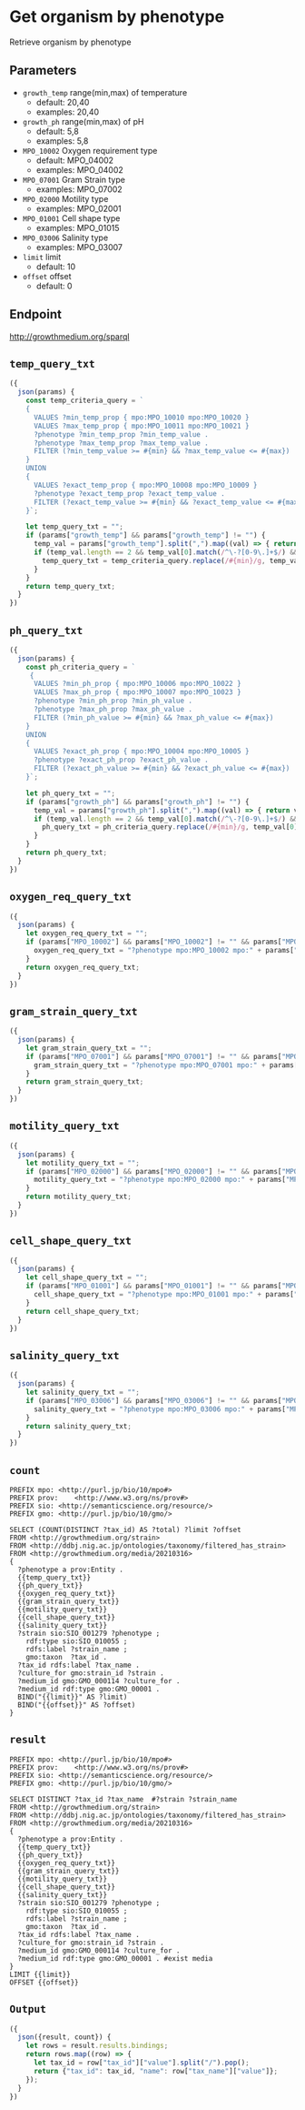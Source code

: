 # Get organism by phenotype

Retrieve organism by phenotype

## Parameters

* `growth_temp` range(min,max) of temperature
  * default: 20,40
  * examples: 20,40
* `growth_ph`  range(min,max) of pH
  * default: 5,8
  * examples: 5,8
* `MPO_10002` Oxygen requirement type
  * default: MPO_04002
  * examples: MPO_04002
* `MPO_07001` Gram Strain type
  * examples: MPO_07002
* `MPO_02000` Motility type
  * examples: MPO_02001
* `MPO_01001` Cell shape type
  * examples: MPO_01015
* `MPO_03006` Salinity type
  * examples: MPO_03007
* `limit` limit
  * default: 10
* `offset` offset
  * default: 0

## Endpoint

http://growthmedium.org/sparql

## `temp_query_txt`
```javascript
({
  json(params) {
    const temp_criteria_query = `
    {
      VALUES ?min_temp_prop { mpo:MPO_10010 mpo:MPO_10020 }
      VALUES ?max_temp_prop { mpo:MPO_10011 mpo:MPO_10021 }
      ?phenotype ?min_temp_prop ?min_temp_value .
      ?phenotype ?max_temp_prop ?max_temp_value .
      FILTER (?min_temp_value >= #{min} && ?max_temp_value <= #{max})
    }
    UNION
    {
      VALUES ?exact_temp_prop { mpo:MPO_10008 mpo:MPO_10009 }
      ?phenotype ?exact_temp_prop ?exact_temp_value .
      FILTER (?exact_temp_value >= #{min} && ?exact_temp_value <= #{max})
    }`;

    let temp_query_txt = "";
    if (params["growth_temp"] && params["growth_temp"] != "") {
      temp_val = params["growth_temp"].split(",").map((val) => { return val.trim()});
      if (temp_val.length == 2 && temp_val[0].match(/^\-?[0-9\.]+$/) && temp_val[1].match(/^\-?[0-9\.]+$/) ) {
        temp_query_txt = temp_criteria_query.replace(/#{min}/g, temp_val[0]).replace(/#{max}/g, temp_val[1]);
      }
    }
    return temp_query_txt;
  }
})
```

## `ph_query_txt`
```javascript
({
  json(params) {
    const ph_criteria_query = `
     {
      VALUES ?min_ph_prop { mpo:MPO_10006 mpo:MPO_10022 }
      VALUES ?max_ph_prop { mpo:MPO_10007 mpo:MPO_10023 }
      ?phenotype ?min_ph_prop ?min_ph_value .
      ?phenotype ?max_ph_prop ?max_ph_value .
      FILTER (?min_ph_value >= #{min} && ?max_ph_value <= #{max})
    }
    UNION
    {
      VALUES ?exact_ph_prop { mpo:MPO_10004 mpo:MPO_10005 }
      ?phenotype ?exact_ph_prop ?exact_ph_value .
      FILTER (?exact_ph_value >= #{min} && ?exact_ph_value <= #{max})
    }`;

    let ph_query_txt = "";
    if (params["growth_ph"] && params["growth_ph"] != "") {
      temp_val = params["growth_ph"].split(",").map((val) => { return val.trim()});
      if (temp_val.length == 2 && temp_val[0].match(/^\-?[0-9\.]+$/) && temp_val[1].match(/^\-?[0-9\.]+$/) ) {
        ph_query_txt = ph_criteria_query.replace(/#{min}/g, temp_val[0]).replace(/#{max}/g, temp_val[1]);
      }
    }
    return ph_query_txt;
  }
})
```

## `oxygen_req_query_txt`
```javascript
({
  json(params) {
    let oxygen_req_query_txt = "";
    if (params["MPO_10002"] && params["MPO_10002"] != "" && params["MPO_10002"].startsWith("MPO")) {
      oxygen_req_query_txt = "?phenotype mpo:MPO_10002 mpo:" + params["MPO_10002"].trim() + " ."
    }
    return oxygen_req_query_txt;
  }
})
```

## `gram_strain_query_txt`
```javascript
({
  json(params) {
    let gram_strain_query_txt = "";
    if (params["MPO_07001"] && params["MPO_07001"] != "" && params["MPO_07001"].startsWith("MPO")) {
      gram_strain_query_txt = "?phenotype mpo:MPO_07001 mpo:" + params["MPO_07001"].trim() + " ."
    }
    return gram_strain_query_txt;
  }
})
```
## `motility_query_txt`
```javascript
({
  json(params) {
    let motility_query_txt = "";
    if (params["MPO_02000"] && params["MPO_02000"] != "" && params["MPO_02000"].startsWith("MPO")) {
      motility_query_txt = "?phenotype mpo:MPO_02000 mpo:" + params["MPO_02000"].trim() + " ."
    }
    return motility_query_txt;
  }
})
```
## `cell_shape_query_txt`
```javascript
({
  json(params) {
    let cell_shape_query_txt = "";
    if (params["MPO_01001"] && params["MPO_01001"] != "" && params["MPO_01001"].startsWith("MPO")) {
      cell_shape_query_txt = "?phenotype mpo:MPO_01001 mpo:" + params["MPO_01001"].trim() + " ."
    }
    return cell_shape_query_txt;
  }
})
```
## `salinity_query_txt`
```javascript
({
  json(params) {
    let salinity_query_txt = "";
    if (params["MPO_03006"] && params["MPO_03006"] != "" && params["MPO_03006"].startsWith("MPO")) {
      salinity_query_txt = "?phenotype mpo:MPO_03006 mpo:" + params["MPO_03006"].trim() + " ."
    }
    return salinity_query_txt;
  }
})
```
## `count`
```sparql
PREFIX mpo: <http://purl.jp/bio/10/mpo#>
PREFIX prov:    <http://www.w3.org/ns/prov#>
PREFIX sio: <http://semanticscience.org/resource/>
PREFIX gmo: <http://purl.jp/bio/10/gmo/>

SELECT (COUNT(DISTINCT ?tax_id) AS ?total) ?limit ?offset
FROM <http://growthmedium.org/strain>
FROM <http://ddbj.nig.ac.jp/ontologies/taxonomy/filtered_has_strain>
FROM <http://growthmedium.org/media/20210316>
{
  ?phenotype a prov:Entity .
  {{temp_query_txt}}
  {{ph_query_txt}}
  {{oxygen_req_query_txt}}
  {{gram_strain_query_txt}}
  {{motility_query_txt}}
  {{cell_shape_query_txt}}
  {{salinity_query_txt}}
  ?strain sio:SIO_001279 ?phenotype ;
    rdf:type sio:SIO_010055 ;
    rdfs:label ?strain_name ;
    gmo:taxon  ?tax_id .
  ?tax_id rdfs:label ?tax_name .
  ?culture_for gmo:strain_id ?strain .
  ?medium_id gmo:GMO_000114 ?culture_for .
  ?medium_id rdf:type gmo:GMO_00001 .
  BIND("{{limit}}" AS ?limit)
  BIND("{{offset}}" AS ?offset)
}
```

## `result`
```sparql
PREFIX mpo: <http://purl.jp/bio/10/mpo#>
PREFIX prov:    <http://www.w3.org/ns/prov#>
PREFIX sio: <http://semanticscience.org/resource/>
PREFIX gmo: <http://purl.jp/bio/10/gmo/>

SELECT DISTINCT ?tax_id ?tax_name  #?strain ?strain_name
FROM <http://growthmedium.org/strain>
FROM <http://ddbj.nig.ac.jp/ontologies/taxonomy/filtered_has_strain>
FROM <http://growthmedium.org/media/20210316>
{
  ?phenotype a prov:Entity .
  {{temp_query_txt}}
  {{ph_query_txt}}
  {{oxygen_req_query_txt}}
  {{gram_strain_query_txt}}
  {{motility_query_txt}}
  {{cell_shape_query_txt}}
  {{salinity_query_txt}}
  ?strain sio:SIO_001279 ?phenotype ;
    rdf:type sio:SIO_010055 ;
    rdfs:label ?strain_name ;
    gmo:taxon  ?tax_id .
  ?tax_id rdfs:label ?tax_name .
  ?culture_for gmo:strain_id ?strain .
  ?medium_id gmo:GMO_000114 ?culture_for .
  ?medium_id rdf:type gmo:GMO_00001 . #exist media
}
LIMIT {{limit}}
OFFSET {{offset}}
```

## `Output`
```javascript
({
  json({result, count}) {
    let rows = result.results.bindings;
    return rows.map((row) => {
      let tax_id = row["tax_id"]["value"].split("/").pop();
      return {"tax_id": tax_id, "name": row["tax_name"]["value"]};
    });
  }
})
```
